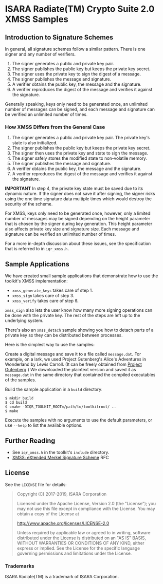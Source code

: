 # ISARA Radiate(TM) Crypto Suite 2.0 XMSS Samples

## Introduction to Signature Schemes

In general, all signature schemes follow a similar pattern.  There is one
signer and any number of verifiers.

1.  The signer generates a public and private key pair.
2.  The signer publishes the public key but keeps the private key secret.
3.  The signer uses the private key to sign the digest of a message.
4.  The signer publishes the message and signature.
5.  A verifier obtains the public key, the message and the signature.
6.  A verifier reproduces the digest of the message and verifies it
    against the signature.

Generally speaking, keys only need to be generated once, an unlimited number
of messages can be signed, and each message and signature can be verified
an unlimited number of times.

### How XMSS Differs from the General Case

1.  The signer generates a public and private key pair. The private key's
    state is also initialized.
2.  The signer publishes the public key but keeps the private key secret.
3.  The signer then uses the private key and state to sign the message.
4.  The signer safely stores the modified state to non-volatile memory.
4.  The signer publishes the message and signature.
5.  A verifier obtains the public key, the message and the signature.
6.  A verifier reproduces the digest of the message and verifies it
    against the signature.

**IMPORTANT**
In step 4, the private key state must be saved due to its dynamic nature.  If
the signer does not save it after signing, the signer risks using the one time
signature data multiple times which would destroy the security of the scheme.

For XMSS, keys only need to be generated once, however, only a limited number
of messages may be signed depending on the height parameter that is chosen by
the signer during key generation.  This height parameter also affects private
key size and signature size.  Each message and signature can be verified an
unlimited number of times.

For a more in-depth discussion about these issues, see the
specification that is referred to in `iqr_xmss.h`.

## Sample Applications

We have created small sample applications that demonstrate how to use the
toolkit's XMSS implementation:

* `xmss_generate_keys` takes care of step 1.
* `xmss_sign` takes care of step 3.
* `xmss_verify` takes care of step 6.

`xmss_sign` also lets the user know how many more signing operations can be
done with the private key.  The rest of the steps are left up to the underlying
system.

There's also an `xmss_detach` sample showing you how to detach parts of a
private key so they can be distributed between processes.

Here is the simplest way to use the samples:

Create a digital message and save it to a file called `message.dat`. For
example, on a lark, we used Project Gutenberg's Alice's Adventures in
Wonderland by Lewis Carroll. (It can be freely obtained from
[Project Gutenberg](http://www.gutenberg.org/ebooks/11.txt.utf-8).)
We downloaded the plaintext version and saved it as `message.dat` in the same
directory that contained the compiled executables of the samples.

Build the sample application in a `build` directory:

```
$ mkdir build
$ cd build
$ cmake -DIQR_TOOLKIT_ROOT=/path/to/toolkitroot/ ..
$ make
```

Execute the samples with no arguments to use the default parameters, or use
`--help` to list the available options.

## Further Reading

* See `iqr_xmss.h` in the toolkit's `include` directory.
* [XMSS: eXtended Merkel Signature Scheme](https://tools.ietf.org/html/rfc8391)
  RFC

## License

See the `LICENSE` file for details:

> Copyright (C) 2017-2019, ISARA Corporation
> 
> Licensed under the Apache License, Version 2.0 (the "License");
> you may not use this file except in compliance with the License.
> You may obtain a copy of the License at
> 
> http://www.apache.org/licenses/LICENSE-2.0
> 
> Unless required by applicable law or agreed to in writing, software
> distributed under the License is distributed on an "AS IS" BASIS,
> WITHOUT WARRANTIES OR CONDITIONS OF ANY KIND, either express or implied.
> See the License for the specific language governing permissions and
> limitations under the License.

### Trademarks

ISARA Radiate(TM) is a trademark of ISARA Corporation.
